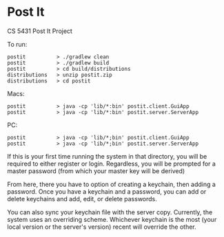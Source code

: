 # Post It

CS 5431 Post It Project

To run:
```
postit          > ./gradlew clean
postit          > ./gradlew build
postit          > cd build/distributions
distributions   > unzip postit.zip
distributions   > cd postit
```

Macs:
```
postit          > java -cp 'lib/*:bin' postit.client.GuiApp
postit          > java -cp 'lib/*:bin' postit.server.ServerApp
```

PC:
```
postit          > java -cp 'lib/*;bin' postit.client.GuiApp
postit          > java -cp 'lib/*;bin' postit.server.ServerApp
```

If this is your first time running the system in that directory, you will be required to either register or login.
Regardless, you will be prompted for a master password (from which your master key will be derived)
  
From here, there you have to option of creating a keychain, then adding a password. Once you have a keychain and a password, you can add or delete keychains and add, edit, or delete passwords.

You can also sync your keychain file with the server copy. Currently, the system uses an overriding scheme. Whichever keychain is the most (your local version or the server's version) recent will override the other.
